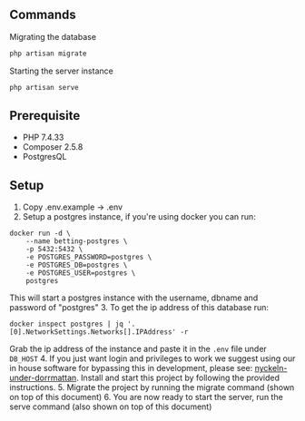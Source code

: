 ## Commands
Migrating the database
```php
php artisan migrate
```
Starting the server instance
```php
php artisan serve
```


## Prerequisite
* PHP 7.4.33
* Composer 2.5.8
* PostgresQL

## Setup
1. Copy .env.example -> .env
2. Setup a postgres instance, if you're using docker you can run: 
```
docker run -d \
    --name betting-postgres \
    -p 5432:5432 \
    -e POSTGRES_PASSWORD=postgres \
    -e POSTGRES_DB=postgres \
    -e POSTGRES_USER=postgres \
    postgres
```
This will start a postgres instance with the username, dbname and password of "postgres"
3. To get the ip address of this database run:
```
docker inspect postgres | jq '.[0].NetworkSettings.Networks[].IPAddress' -r
```
Grab the ip address of the instance and paste it in the `.env` file under `DB_HOST`
4. If you just want login and privileges to work we suggest using our in house software for bypassing this in development, please see: [nyckeln-under-dorrmattan](https://github.com/datasektionen/nyckeln-under-dorrmattan). Install and start this project by following the provided instructions.
5. Migrate the project by running the migrate command (shown on top of this document)
6. You are now ready to start the server, run the serve command (also shown on top of this document)